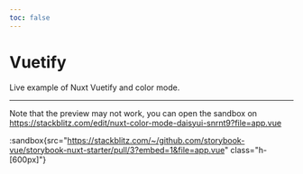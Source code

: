 ```yaml
---
toc: false
---
```


# Vuetify

Live example of Nuxt Vuetify and color mode.

---

Note that the preview may not work, you can open the sandbox on https://stackblitz.com/edit/nuxt-color-mode-daisyui-snrnt9?file=app.vue

:sandbox{src="https://stackblitz.com/~/github.com/storybook-vue/storybook-nuxt-starter/pull/3?embed=1&file=app.vue" class="h-[600px]"}
